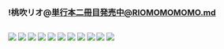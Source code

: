 ### !桃吹リオ@単行本二冊目発売中@RIOMOMOMOMO.md
![]()

![](https://pbs.twimg.com/media/D9QpvDPVAAAFeLr.jpg)
![](https://pbs.twimg.com/media/D9QpwB7UwAIFZYC.jpg)
![](https://pbs.twimg.com/media/D9Qptd9UEAU1Xq-.jpg)
![](https://pbs.twimg.com/media/D9QpufmUIAAcqS4.jpg)
![](https://pbs.twimg.com/media/D1MJdYDVAAEtN5g.jpg)
![](https://pbs.twimg.com/media/D7Pb1FQUYAY0fOy.jpg)
![](https://pbs.twimg.com/media/D7olzIuUcAAoORq.jpg)
![](https://pbs.twimg.com/media/D6k_zVoUwAYB07y.jpg)
![](https://pbs.twimg.com/media/D3Si9cbXoAYz9eK.jpg)
![](https://pbs.twimg.com/media/D1q_0xWUwAA_zEE.jpg)
![](https://pbs.twimg.com/media/D1cN3-6U8AAwFdY.jpg)
